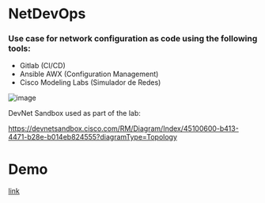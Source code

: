 # NetDevOps

### Use case for network configuration as code using the following tools:

- Gitlab (CI/CD)
- Ansible AWX (Configuration Management)
- Cisco Modeling Labs (Simulador de Redes)

![image](https://github.com/dugodoy/netdevops/assets/74388944/5586fa79-82da-4db2-93e6-2fbd6caf972a)

DevNet Sandbox used as part of the lab: 

https://devnetsandbox.cisco.com/RM/Diagram/Index/45100600-b413-4471-b28e-b014eb824555?diagramType=Topology

# Demo

[link]([url](https://youtu.be/zsQCerkV2hg))
